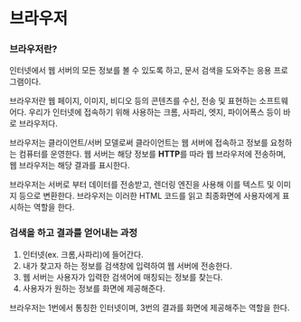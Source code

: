 # 브라우저
### 브라우저란?
인터넷에서 웹 서버의 모든 정보를 볼 수 있도록 하고, 문서 검색을 도와주는 응용 프로그램이다.

브라우저란 웹 페이지, 이미지, 비디오 등의 콘텐츠를 수신, 전송 및 표현하는 소프트웨어다. 우리가 인터넷에 접속하기 위해 사용하는 크롬, 사파리, 엣지, 파이어폭스 등이 바로 브라우저다.

브라우저는 클라이언트/서버 모델로써 클라이언트는 웹 서버에 접속하고 정보를 요청하는 컴퓨터를 운영한다. 웹 서버는 해당 정보를 **HTTP**를 따라 웹 브라우저에 전송하며, 웹 브라우저는 해당 결과를 표시한다.

브라우저는 서버로 부터 데이터를 전송받고, 렌더링 엔진을 사용해 이를 텍스트 및 이미지 등으로 변환한다.
브라우저는 이러한 HTML 코드를 읽고 최종화면에 사용자에게 표시하는 역할을 한다.

### 검색을 하고 결과를 얻어내는 과정
1. 인터넷(ex. 크롬,사파리)에 들어간다.
2. 내가 찾고자 하는 정보를 검색창에 입력하여 웹 서버에 전송한다.
3. 웹 서버는 사용자가 입력한 검색어에 매칭되는 정보를 찾는다.
4. 사용자가 원하는 정보를 화면에 제공해준다.

브라우저는 1번에서 통칭한 인터넷이며, 3번의 결과를 화면에 제공해주는 역할을 한다.
